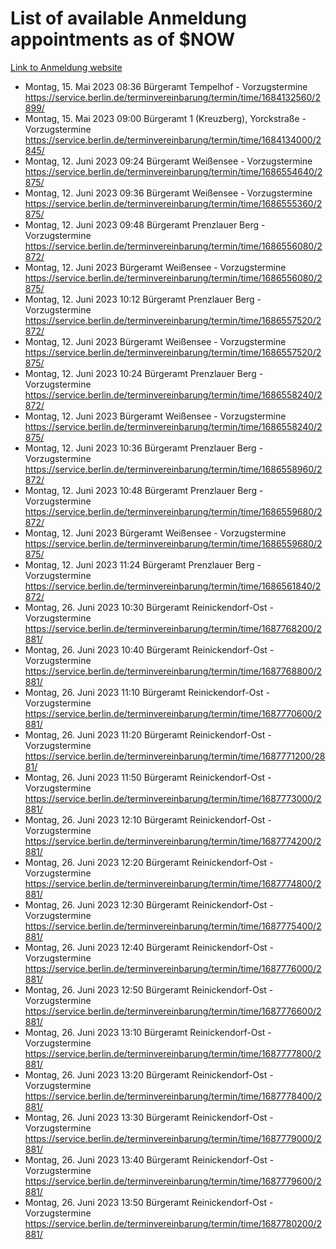 # List of available Anmeldung appointments as of $NOW
[Link to Anmeldung website](https://service.berlin.de/terminvereinbarung/termin/tag.php?termin=1&anliegen[]=120686&dienstleisterlist=122210,122217,327316,122219,327312,122227,327314,122231,327346,122243,327348,122254,122252,329742,122260,329745,122262,329748,122271,327278,122273,327274,122277,327276,330436,122280,327294,122282,327290,122284,327292,122291,327270,122285,327266,122286,327264,122296,327268,150230,329760,122297,327286,122294,327284,122312,329763,122314,329775,122304,327330,122311,327334,122309,327332,317869,122281,327352,122279,329772,122283,122276,327324,122274,327326,122267,329766,122246,327318,122251,327320,122257,327322,122208,327298,122226,327300&herkunft=http%3A%2F%2Fservice.berlin.de%2Fdienstleistung%2F120686%2F)
- Montag, 15. Mai 2023 08:36 Bürgeramt Tempelhof - Vorzugstermine https://service.berlin.de/terminvereinbarung/termin/time/1684132560/2899/
- Montag, 15. Mai 2023 09:00 Bürgeramt 1 (Kreuzberg), Yorckstraße - Vorzugstermine https://service.berlin.de/terminvereinbarung/termin/time/1684134000/2845/
- Montag, 12. Juni 2023 09:24 Bürgeramt Weißensee - Vorzugstermine https://service.berlin.de/terminvereinbarung/termin/time/1686554640/2875/
- Montag, 12. Juni 2023 09:36 Bürgeramt Weißensee - Vorzugstermine https://service.berlin.de/terminvereinbarung/termin/time/1686555360/2875/
- Montag, 12. Juni 2023 09:48 Bürgeramt Prenzlauer Berg - Vorzugstermine https://service.berlin.de/terminvereinbarung/termin/time/1686556080/2872/
- Montag, 12. Juni 2023  Bürgeramt Weißensee - Vorzugstermine https://service.berlin.de/terminvereinbarung/termin/time/1686556080/2875/
- Montag, 12. Juni 2023 10:12 Bürgeramt Prenzlauer Berg - Vorzugstermine https://service.berlin.de/terminvereinbarung/termin/time/1686557520/2872/
- Montag, 12. Juni 2023  Bürgeramt Weißensee - Vorzugstermine https://service.berlin.de/terminvereinbarung/termin/time/1686557520/2875/
- Montag, 12. Juni 2023 10:24 Bürgeramt Prenzlauer Berg - Vorzugstermine https://service.berlin.de/terminvereinbarung/termin/time/1686558240/2872/
- Montag, 12. Juni 2023  Bürgeramt Weißensee - Vorzugstermine https://service.berlin.de/terminvereinbarung/termin/time/1686558240/2875/
- Montag, 12. Juni 2023 10:36 Bürgeramt Prenzlauer Berg - Vorzugstermine https://service.berlin.de/terminvereinbarung/termin/time/1686558960/2872/
- Montag, 12. Juni 2023 10:48 Bürgeramt Prenzlauer Berg - Vorzugstermine https://service.berlin.de/terminvereinbarung/termin/time/1686559680/2872/
- Montag, 12. Juni 2023  Bürgeramt Weißensee - Vorzugstermine https://service.berlin.de/terminvereinbarung/termin/time/1686559680/2875/
- Montag, 12. Juni 2023 11:24 Bürgeramt Prenzlauer Berg - Vorzugstermine https://service.berlin.de/terminvereinbarung/termin/time/1686561840/2872/
- Montag, 26. Juni 2023 10:30 Bürgeramt Reinickendorf-Ost - Vorzugstermine https://service.berlin.de/terminvereinbarung/termin/time/1687768200/2881/
- Montag, 26. Juni 2023 10:40 Bürgeramt Reinickendorf-Ost - Vorzugstermine https://service.berlin.de/terminvereinbarung/termin/time/1687768800/2881/
- Montag, 26. Juni 2023 11:10 Bürgeramt Reinickendorf-Ost - Vorzugstermine https://service.berlin.de/terminvereinbarung/termin/time/1687770600/2881/
- Montag, 26. Juni 2023 11:20 Bürgeramt Reinickendorf-Ost - Vorzugstermine https://service.berlin.de/terminvereinbarung/termin/time/1687771200/2881/
- Montag, 26. Juni 2023 11:50 Bürgeramt Reinickendorf-Ost - Vorzugstermine https://service.berlin.de/terminvereinbarung/termin/time/1687773000/2881/
- Montag, 26. Juni 2023 12:10 Bürgeramt Reinickendorf-Ost - Vorzugstermine https://service.berlin.de/terminvereinbarung/termin/time/1687774200/2881/
- Montag, 26. Juni 2023 12:20 Bürgeramt Reinickendorf-Ost - Vorzugstermine https://service.berlin.de/terminvereinbarung/termin/time/1687774800/2881/
- Montag, 26. Juni 2023 12:30 Bürgeramt Reinickendorf-Ost - Vorzugstermine https://service.berlin.de/terminvereinbarung/termin/time/1687775400/2881/
- Montag, 26. Juni 2023 12:40 Bürgeramt Reinickendorf-Ost - Vorzugstermine https://service.berlin.de/terminvereinbarung/termin/time/1687776000/2881/
- Montag, 26. Juni 2023 12:50 Bürgeramt Reinickendorf-Ost - Vorzugstermine https://service.berlin.de/terminvereinbarung/termin/time/1687776600/2881/
- Montag, 26. Juni 2023 13:10 Bürgeramt Reinickendorf-Ost - Vorzugstermine https://service.berlin.de/terminvereinbarung/termin/time/1687777800/2881/
- Montag, 26. Juni 2023 13:20 Bürgeramt Reinickendorf-Ost - Vorzugstermine https://service.berlin.de/terminvereinbarung/termin/time/1687778400/2881/
- Montag, 26. Juni 2023 13:30 Bürgeramt Reinickendorf-Ost - Vorzugstermine https://service.berlin.de/terminvereinbarung/termin/time/1687779000/2881/
- Montag, 26. Juni 2023 13:40 Bürgeramt Reinickendorf-Ost - Vorzugstermine https://service.berlin.de/terminvereinbarung/termin/time/1687779600/2881/
- Montag, 26. Juni 2023 13:50 Bürgeramt Reinickendorf-Ost - Vorzugstermine https://service.berlin.de/terminvereinbarung/termin/time/1687780200/2881/

